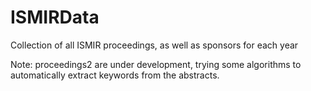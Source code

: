 # ISMIRData
Collection of all ISMIR proceedings, as well as sponsors for each year

Note: proceedings2 are under development, trying some algorithms to automatically extract keywords from the abstracts.